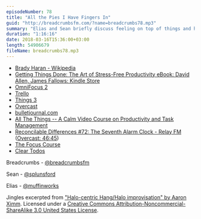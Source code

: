 ```yaml
---
episodeNumber: 78
title: "All the Pies I Have Fingers In"
guid: "http://breadcrumbsfm.com/?name=breadcrumbs78.mp3"
summary: "Elias and Sean briefly discuss feeling on top of things and how that might be different from others’ perception, and then dive into Sean’s latest changes to his task management system."
duration: "1:16:16"
date: 2018-03-16T15:36:00+03:00
length: 54906679
fileName: breadcrumbs78.mp3
---
```


- [Brady Haran - Wikipedia](https://en.wikipedia.org/wiki/Brady_Haran)
- [Getting Things Done: The Art of Stress-Free Productivity eBook: David Allen, James Fallows: Kindle Store](http://www.amazon.com/dp/B00KWG9M2E/?tag=breadcrumbsfm-20)
- [OmniFocus 2](https://itunes.apple.com/us/app/omnifocus-2/id904071710?mt=8&uo=4)
- [Trello](https://trello.com/)
- [Things 3](https://itunes.apple.com/us/app/things-3/id904237743?mt=8&uo=4)
- [Overcast](https://itunes.apple.com/us/app/overcast/id888422857?mt=8&uo=4)
- [bulletjournal.com](http://bulletjournal.com/)
- [All The Things -- A Calm Video Course on Productivity and Task Management](https://thesweetsetup.com/things/)
- [Reconcilable Differences #72: The Seventh Alarm Clock - Relay FM](http://relay.fm/rd/72) ([Overcast: 46:45](https://overcast.fm/+E5IPA2Mcs/46:45))
- [The Focus Course](https://thefocuscourse.com/)
- [Clear Todos](https://itunes.apple.com/us/app/clear-todos/id493136154?mt=8&uo=4)

Breadcrumbs - [@breadcrumbsfm](https://twitter.com/breadcrumbsfm)

Sean - [@splunsford](https://twitter.com/splunsford)

Elias - [@muffinworks](https://twitter.com/muffinworks)

Jingles excerpted from ["Halo-centric Hang/Halo improvisation" by Aaron Ximm](http://freemusicarchive.org/music/aaron_ximm/handpans_and_the_hang/). Licensed under a [Creative Commons Attribution-Noncommercial-ShareAlike 3.0 United States License](http://creativecommons.org/licenses/by-nc-sa/3.0/us/).